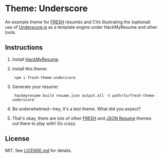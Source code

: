 Theme: Underscore
=================
An example theme for [FRESH][f] résumés and CVs illustrating the (optional) use
of [Underscore.js][u] as a template engine under HackMyResume and other tools.

## Instructions

1. Install [HackMyResume][hmr].

2. Install this theme:

        npm i fresh-theme-underscore

3. Generate your resume:

        hackmyresume build resume.json output.all -t path/to/fresh-theme-underscore`

4. Be underwhelmed&mdash;hey, it's a test theme. What did you expect?

5. That's okay, there are lots of other [FRESH][ft] and [JSON Resume][jr]
themes out there to play with! Go crazy.

## License

MIT. See [LICENSE.md][lic] for details.

[u]: http://underscorejs.org
[f]: https://github.com/fresh-standard/fresh-resume-schema
[ft]: https://github.com/fresh-standard/fresh-themes
[jr]: https://www.npmjs.com/search?q=jsonresume-theme
[hmr]: https://github.com/hacksalot/HackMyResume
[lic]: https://github.com/fluentdesk/fresh-themes/blob/master/LICENSE.md
